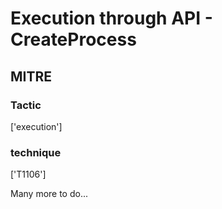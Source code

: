 # Execution through API - CreateProcess

## MITRE

### Tactic
['execution']

### technique
['T1106']

Many more to do...
